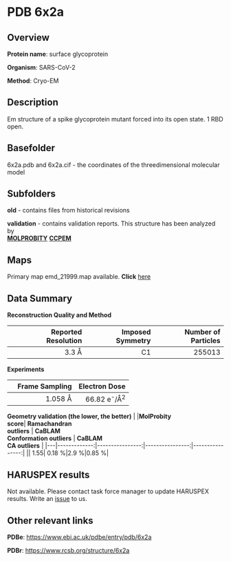 # PDB 6x2a

## Overview

**Protein name**: surface glycoprotein

**Organism**: SARS-CoV-2

**Method**: Cryo-EM

## Description

Em structure of a spike glycoprotein mutant forced into its open state. 1 RBD open.

## Basefolder

6x2a.pdb and 6x2a.cif - the coordinates of the threedimensional molecular model

## Subfolders



**old** - contains files from historical revisions

**validation** - contains validation reports. This structure has been analyzed by <br>  [**MOLPROBITY**](https://github.com/thorn-lab/coronavirus_structural_task_force/tree/master/pdb/surface_glycoprotein/SARS-CoV-2/6x2a/validation/molprobity)   [**CCPEM**](https://github.com/thorn-lab/coronavirus_structural_task_force/tree/master/pdb/surface_glycoprotein/SARS-CoV-2/6x2a/validation/ccpem-validation) 



## Maps

Primary map emd_21999.map available. **Click** [here](http://ftp.wwpdb.org/pub/emdb/structures/EMD-21999/map/) 

## Data Summary
**Reconstruction Quality and Method**

|   | Reported Resolution | Imposed Symmetry | Number of Particles |
|---|-------------:|----------------:|--------------:|
|   |3.3 Å|C1|255013|

**Experiments**

|   | Frame Sampling | Electron Dose |
|---|-------------:|----------------:|
|   |1.058 Å|66.82 e<sup>-</sup>/Å<sup>2</sup>|

**Geometry validation (the lower, the better)**
|   |**MolProbity<br>score**| **Ramachandran<br>outliers** | **CaBLAM<br>Conformation outliers** | **CaBLAM<br>CA outliers** |
|---|-------------:|----------------:|----------------:|----------------:|
||  1.55|  0.18 %|2.9 %|0.85 %|

## HARUSPEX results

Not available. Please contact task force manager to update HARUSPEX results. Write an [issue](https://github.com/thorn-lab/coronavirus_structural_task_force/issues) to us.

## Other relevant links 
**PDBe**:  https://www.ebi.ac.uk/pdbe/entry/pdb/6x2a
 
**PDBr**: https://www.rcsb.org/structure/6x2a 
